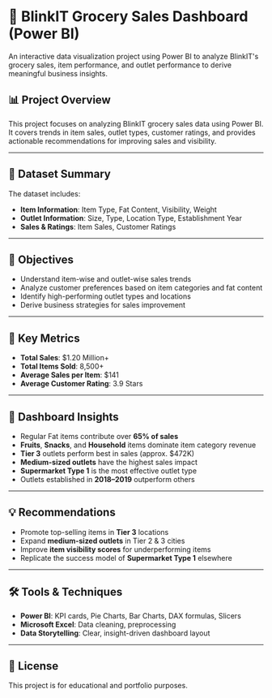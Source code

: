 # 🛒 BlinkIT Grocery Sales Dashboard (Power BI)

An interactive data visualization project using Power BI to analyze BlinkIT's grocery sales, item performance, and outlet performance to derive meaningful business insights.

## 📊 Project Overview

This project focuses on analyzing BlinkIT grocery sales data using Power BI. It covers trends in item sales, outlet types, customer ratings, and provides actionable recommendations for improving sales and visibility.

---

## 📁 Dataset Summary

The dataset includes:

- **Item Information**: Item Type, Fat Content, Visibility, Weight
- **Outlet Information**: Size, Type, Location Type, Establishment Year
- **Sales & Ratings**: Item Sales, Customer Ratings

---

## 🎯 Objectives

- Understand item-wise and outlet-wise sales trends
- Analyze customer preferences based on item categories and fat content
- Identify high-performing outlet types and locations
- Derive business strategies for sales improvement

---

## 🧮 Key Metrics

- **Total Sales**: $1.20 Million+
- **Total Items Sold**: 8,500+
- **Average Sales per Item**: $141
- **Average Customer Rating**: 3.9 Stars

---

## 📌 Dashboard Insights

- Regular Fat items contribute over **65% of sales**
- **Fruits**, **Snacks**, and **Household** items dominate item category revenue
- **Tier 3** outlets perform best in sales (approx. $472K)
- **Medium-sized outlets** have the highest sales impact
- **Supermarket Type 1** is the most effective outlet type
- Outlets established in **2018–2019** outperform others

---

## 💡 Recommendations

- Promote top-selling items in **Tier 3** locations
- Expand **medium-sized outlets** in Tier 2 & 3 cities
- Improve **item visibility scores** for underperforming items
- Replicate the success model of **Supermarket Type 1** elsewhere

---

## 🛠️ Tools & Techniques

- **Power BI**: KPI cards, Pie Charts, Bar Charts, DAX formulas, Slicers
- **Microsoft Excel**: Data cleaning, preprocessing
- **Data Storytelling**: Clear, insight-driven dashboard layout


---

## 📌 License

This project is for educational and portfolio purposes.
